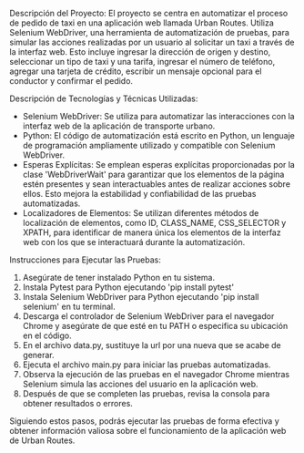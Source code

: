 Descripción del Proyecto:
El proyecto se centra en automatizar el proceso de pedido de taxi en una aplicación web llamada Urban Routes. Utiliza Selenium WebDriver, una herramienta de automatización de pruebas, para simular las acciones realizadas por un usuario al solicitar un taxi a través de la interfaz web. Esto incluye ingresar la dirección de origen y destino, seleccionar un tipo de taxi y una tarifa, ingresar el número de teléfono, agregar una tarjeta de crédito, escribir un mensaje opcional para el conductor y confirmar el pedido.

Descripción de Tecnologías y Técnicas Utilizadas:
- Selenium WebDriver: Se utiliza para automatizar las interacciones con la interfaz web de la aplicación de transporte urbano.
- Python: El código de automatización está escrito en Python, un lenguaje de programación ampliamente utilizado y compatible con Selenium WebDriver.
- Esperas Explícitas: Se emplean esperas explícitas proporcionadas por la clase 'WebDriverWait' para garantizar que los elementos de la página estén presentes y sean interactuables antes de realizar acciones sobre ellos. Esto mejora la estabilidad y confiabilidad de las pruebas automatizadas.
- Localizadores de Elementos: Se utilizan diferentes métodos de localización de elementos, como ID, CLASS_NAME, CSS_SELECTOR y XPATH, para identificar de manera única los elementos de la interfaz web con los que se interactuará durante la automatización.

Instrucciones para Ejecutar las Pruebas:
1. Asegúrate de tener instalado Python en tu sistema.
2. Instala Pytest para Python ejecutando 'pip install pytest'
3. Instala Selenium WebDriver para Python ejecutando 'pip install selenium' en tu terminal.
4. Descarga el controlador de Selenium WebDriver para el navegador Chrome y asegúrate de que esté en tu PATH o especifica su ubicación en el código.
5. En el archivo data.py, sustituye la url por una nueva que se acabe de generar.
6. Ejecuta el archivo main.py para iniciar las pruebas automatizadas.
7. Observa la ejecución de las pruebas en el navegador Chrome mientras Selenium simula las acciones del usuario en la aplicación web.
8. Después de que se completen las pruebas, revisa la consola para obtener resultados o errores.

Siguiendo estos pasos, podrás ejecutar las pruebas de forma efectiva y obtener información valiosa sobre el funcionamiento de la aplicación web de Urban Routes.
